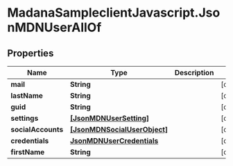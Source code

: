 # MadanaSampleclientJavascript.JsonMDNUserAllOf

## Properties

Name | Type | Description | Notes
------------ | ------------- | ------------- | -------------
**mail** | **String** |  | [optional] 
**lastName** | **String** |  | [optional] 
**guid** | **String** |  | [optional] 
**settings** | [**[JsonMDNUserSetting]**](JsonMDNUserSetting.md) |  | [optional] 
**socialAccounts** | [**[JsonMDNSocialUserObject]**](JsonMDNSocialUserObject.md) |  | [optional] 
**credentials** | [**JsonMDNUserCredentials**](JsonMDNUserCredentials.md) |  | [optional] 
**firstName** | **String** |  | [optional] 


